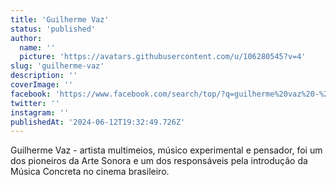 ```yaml
---
title: 'Guilherme Vaz'
status: 'published'
author:
  name: ''
  picture: 'https://avatars.githubusercontent.com/u/106280545?v=4'
slug: 'guilherme-vaz'
description: ''
coverImage: ''
facebook: 'https://www.facebook.com/search/top/?q=guilherme%20vaz%20-%20uma%20fra%C3%A7%C3%A3o%20do%20infinito'
twitter: ''
instagram: ''
publishedAt: '2024-06-12T19:32:49.726Z'
---
```


Guilherme Vaz - artista multimeios, músico experimental e pensador, foi um dos pioneiros da Arte Sonora e um dos responsáveis pela introdução da Música Concreta no cinema brasileiro.
